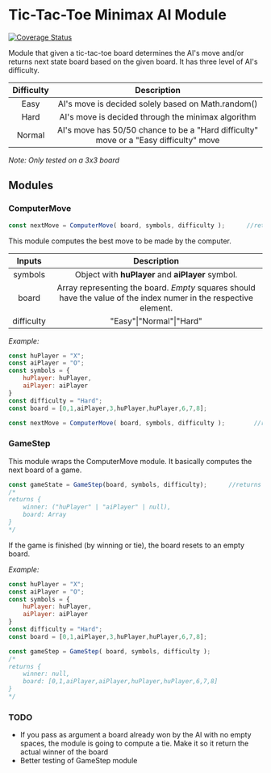 # Tic-Tac-Toe Minimax AI Module

[![Coverage Status](https://coveralls.io/repos/github/marianoheller/tic-tac-toe-minimax/badge.svg?branch=master)](https://coveralls.io/github/marianoheller/tic-tac-toe-minimax?branch=master)


Module that given a tic-tac-toe board determines the AI's move and/or returns next state board based on the given board. It has three level of AI's difficulty.

| Difficulty        | Description           |
|:-------------:|:-------------:| 
| Easy      | AI's move is decided solely based on Math.random() | 
| Hard | AI's move is decided through the minimax algorithm      |
| Normal      | AI's move has 50/50 chance to be a "Hard difficulty" move or a "Easy difficulty" move       | 

*Note: Only tested on a 3x3 board*

## Modules

### ComputerMove

```javascript
const nextMove = ComputerMove( board, symbols, difficulty );      //returns a Number
```

This module computes the best move to be made by the computer.

| Inputs        | Description           |
|:-------------:|:-------------:| 
| symbols | Object with **huPlayer** and **aiPlayer** symbol.  |
| board      | Array representing the board. *Empty* squares should have the value of the index numer in the respective element. | 
| difficulty      |  "Easy"\|"Normal"\|"Hard"  | 

*Example:*
```javascript
const huPlayer = "X";
const aiPlayer = "O";
const symbols = {
    huPlayer: huPlayer,
    aiPlayer: aiPlayer
}
const difficulty = "Hard";
const board = [0,1,aiPlayer,3,huPlayer,huPlayer,6,7,8];

const nextMove = ComputerMove( board, symbols, difficulty );        //returns 3
```

### GameStep

This module wraps the ComputerMove module. It basically computes the next board of a game.

```javascript
const gameState = GameStep(board, symbols, difficulty);      //returns an Object
/*
returns {
    winner: ("huPlayer" | "aiPlayer" | null),
    board: Array
}
*/
```
If the game is finished (by winning or tie), the board resets to an empty board.

*Example:*
```javascript
const huPlayer = "X";
const aiPlayer = "O";
const symbols = {
    huPlayer: huPlayer,
    aiPlayer: aiPlayer
}
const difficulty = "Hard";
const board = [0,1,aiPlayer,3,huPlayer,huPlayer,6,7,8];

const gameStep = GameStep( board, symbols, difficulty );
/*
returns {
    winner: null,
    board: [0,1,aiPlayer,aiPlayer,huPlayer,huPlayer,6,7,8]
}
*/
```
### TODO

* If you pass as argument a board already won by the AI with no empty spaces, the module is going to compute a tie. Make it so it return the actual winner of the board
* Better testing of GameStep module

